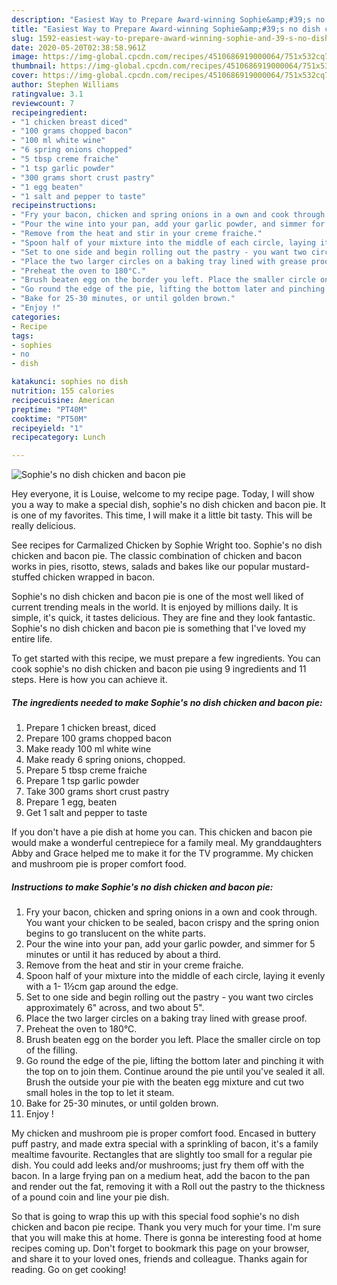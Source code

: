 ```yaml
---
description: "Easiest Way to Prepare Award-winning Sophie&amp;#39;s no dish chicken and bacon pie"
title: "Easiest Way to Prepare Award-winning Sophie&amp;#39;s no dish chicken and bacon pie"
slug: 1592-easiest-way-to-prepare-award-winning-sophie-and-39-s-no-dish-chicken-and-bacon-pie
date: 2020-05-20T02:38:58.961Z
image: https://img-global.cpcdn.com/recipes/4510686919000064/751x532cq70/sophies-no-dish-chicken-and-bacon-pie-recipe-main-photo.jpg
thumbnail: https://img-global.cpcdn.com/recipes/4510686919000064/751x532cq70/sophies-no-dish-chicken-and-bacon-pie-recipe-main-photo.jpg
cover: https://img-global.cpcdn.com/recipes/4510686919000064/751x532cq70/sophies-no-dish-chicken-and-bacon-pie-recipe-main-photo.jpg
author: Stephen Williams
ratingvalue: 3.1
reviewcount: 7
recipeingredient:
- "1 chicken breast diced"
- "100 grams chopped bacon"
- "100 ml white wine"
- "6 spring onions chopped"
- "5 tbsp creme fraiche"
- "1 tsp garlic powder"
- "300 grams short crust pastry"
- "1 egg beaten"
- "1 salt and pepper to taste"
recipeinstructions:
- "Fry your bacon, chicken and spring onions in a own and cook through. You want your chicken to be sealed, bacon crispy and the spring onion begins to go translucent on the white parts."
- "Pour the wine into your pan, add your garlic powder, and simmer for 5 minutes or until it has reduced by about a third."
- "Remove from the heat and stir in your creme fraiche."
- "Spoon half of your mixture into the middle of each circle, laying it evenly with a 1- 1½cm gap around the edge."
- "Set to one side and begin rolling out the pastry - you want two circles approximately 6&#34; across, and two about 5&#34;."
- "Place the two larger circles on a baking tray lined with grease proof."
- "Preheat the oven to 180°C."
- "Brush beaten egg on the border you left. Place the smaller circle on top of the filling."
- "Go round the edge of the pie, lifting the bottom later and pinching it with the top on to join them. Continue around the pie until you&#39;ve sealed it all. Brush the outside your pie with the beaten egg mixture and cut two small holes in the top to let it steam."
- "Bake for 25-30 minutes, or until golden brown."
- "Enjoy !"
categories:
- Recipe
tags:
- sophies
- no
- dish

katakunci: sophies no dish 
nutrition: 155 calories
recipecuisine: American
preptime: "PT40M"
cooktime: "PT50M"
recipeyield: "1"
recipecategory: Lunch

---
```



![Sophie&#39;s no dish chicken and bacon pie](https://img-global.cpcdn.com/recipes/4510686919000064/751x532cq70/sophies-no-dish-chicken-and-bacon-pie-recipe-main-photo.jpg)

Hey everyone, it is Louise, welcome to my recipe page. Today, I will show you a way to make a special dish, sophie&#39;s no dish chicken and bacon pie. It is one of my favorites. This time, I will make it a little bit tasty. This will be really delicious.

See recipes for Carmalized Chicken by Sophie Wright too. Sophie&#39;s no dish chicken and bacon pie. The classic combination of chicken and bacon works in pies, risotto, stews, salads and bakes like our popular mustard-stuffed chicken wrapped in bacon.

Sophie&#39;s no dish chicken and bacon pie is one of the most well liked of current trending meals in the world. It is enjoyed by millions daily. It is simple, it's quick, it tastes delicious. They are fine and they look fantastic. Sophie&#39;s no dish chicken and bacon pie is something that I've loved my entire life.


To get started with this recipe, we must prepare a few ingredients. You can cook sophie&#39;s no dish chicken and bacon pie using 9 ingredients and 11 steps. Here is how you can achieve it.

<!--inarticleads1-->

##### The ingredients needed to make Sophie&#39;s no dish chicken and bacon pie:

1. Prepare 1 chicken breast, diced
1. Prepare 100 grams chopped bacon
1. Make ready 100 ml white wine
1. Make ready 6 spring onions, chopped.
1. Prepare 5 tbsp creme fraiche
1. Prepare 1 tsp garlic powder
1. Take 300 grams short crust pastry
1. Prepare 1 egg, beaten
1. Get 1 salt and pepper to taste


If you don&#39;t have a pie dish at home you can. This chicken and bacon pie would make a wonderful centrepiece for a family meal. My granddaughters Abby and Grace helped me to make it for the TV programme. My chicken and mushroom pie is proper comfort food. 

<!--inarticleads2-->

##### Instructions to make Sophie&#39;s no dish chicken and bacon pie:

1. Fry your bacon, chicken and spring onions in a own and cook through. You want your chicken to be sealed, bacon crispy and the spring onion begins to go translucent on the white parts.
1. Pour the wine into your pan, add your garlic powder, and simmer for 5 minutes or until it has reduced by about a third.
1. Remove from the heat and stir in your creme fraiche.
1. Spoon half of your mixture into the middle of each circle, laying it evenly with a 1- 1½cm gap around the edge.
1. Set to one side and begin rolling out the pastry - you want two circles approximately 6&#34; across, and two about 5&#34;.
1. Place the two larger circles on a baking tray lined with grease proof.
1. Preheat the oven to 180°C.
1. Brush beaten egg on the border you left. Place the smaller circle on top of the filling.
1. Go round the edge of the pie, lifting the bottom later and pinching it with the top on to join them. Continue around the pie until you&#39;ve sealed it all. Brush the outside your pie with the beaten egg mixture and cut two small holes in the top to let it steam.
1. Bake for 25-30 minutes, or until golden brown.
1. Enjoy !


My chicken and mushroom pie is proper comfort food. Encased in buttery puff pastry, and made extra special with a sprinkling of bacon, it&#39;s a family mealtime favourite. Rectangles that are slightly too small for a regular pie dish. You could add leeks and/or mushrooms; just fry them off with the bacon. In a large frying pan on a medium heat, add the bacon to the pan and render out the fat, removing it with a Roll out the pastry to the thickness of a pound coin and line your pie dish. 

So that is going to wrap this up with this special food sophie&#39;s no dish chicken and bacon pie recipe. Thank you very much for your time. I'm sure that you will make this at home. There is gonna be interesting food at home recipes coming up. Don't forget to bookmark this page on your browser, and share it to your loved ones, friends and colleague. Thanks again for reading. Go on get cooking!
